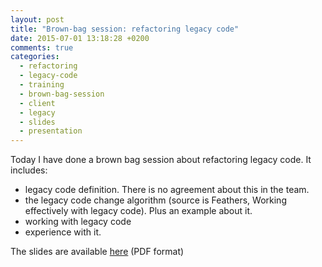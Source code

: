 ```yaml
---
layout: post
title: "Brown-bag session: refactoring legacy code"
date: 2015-07-01 13:18:28 +0200
comments: true
categories:
  - refactoring
  - legacy-code
  - training
  - brown-bag-session
  - client
  - legacy
  - slides
  - presentation
---
```


Today I have done a brown bag session about refactoring legacy code. It includes:

  * legacy code definition. There is no agreement about this in the team.
  * the legacy code change algorithm (source is Feathers, Working effectively with legacy code). Plus an example about it.
  * working with legacy code
  * experience with it.

The slides are available [here][slides] (PDF format)

[slides]: https://github.com/alvarogarcia7/blog_source/raw/source/source/blog/uploads/refactoring-legacy-code-slides.pdf
